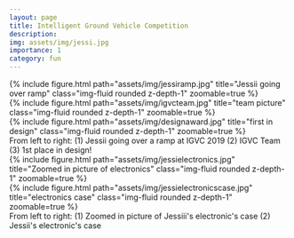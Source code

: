 ```yaml
---
layout: page
title: Intelligent Ground Vehicle Competition
description: 
img: assets/img/jessi.jpg
importance: 1
category: fun
---
```


<div class="row">
    <div class="col-sm mt-3 mt-md-0">
        {% include figure.html path="assets/img/jessiramp.jpg" title="Jessii going over ramp" class="img-fluid rounded z-depth-1" zoomable=true %}
    </div>
    <div class="col-sm mt-3 mt-md-0">
        {% include figure.html path="assets/img/igvcteam.jpg" title="team picture" class="img-fluid rounded z-depth-1" zoomable=true %}
    </div>
    <div class="col-sm mt-3 mt-md-0">
        {% include figure.html path="assets/img/designaward.jpg" title="first in design" class="img-fluid rounded z-depth-1" zoomable=true %}
    </div>
</div>
<div class="caption">
    From left to right: (1) Jessii going over a ramp at IGVC 2019 (2) IGVC Team (3) 1st place in design!
</div>



<div class="row mt-3">
    <div class="col-sm-3 mt-3 mt-md-0">
        {% include figure.html path="assets/img/jessielectronics.jpg" title="Zoomed in picture of electronics" class="img-fluid rounded z-depth-1" zoomable=true %}
    </div>
    <div class="col-sm-3 mt-3 mt-md-0">
        {% include figure.html path="assets/img/jessielectronicscase.jpg" title="electronics case" class="img-fluid rounded z-depth-1" zoomable=true %}
    </div>
</div>
<div class="caption">
    From left to right: (1) Zoomed in picture of Jessiii's electronic's case (2) Jessii's electronic's case
</div>

